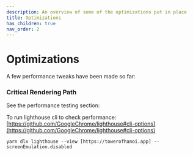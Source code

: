 ```yaml
---
description: An overview of some of the optimizations put in place
title: Optimizations
has_children: true
nav_order: 2
---
```


# Optimizations

A few performance tweaks have been made so far:

### Critical Rendering Path 









See the performance testing section: 








To run lighthouse cli to check performance: [https://github.com/GoogleChrome/lighthouse#cli-options](https://github.com/GoogleChrome/lighthouse#cli-options)

`yarn dlx lighthouse --view [https://towerofhanoi.app] --screenEmulation.disabled`
